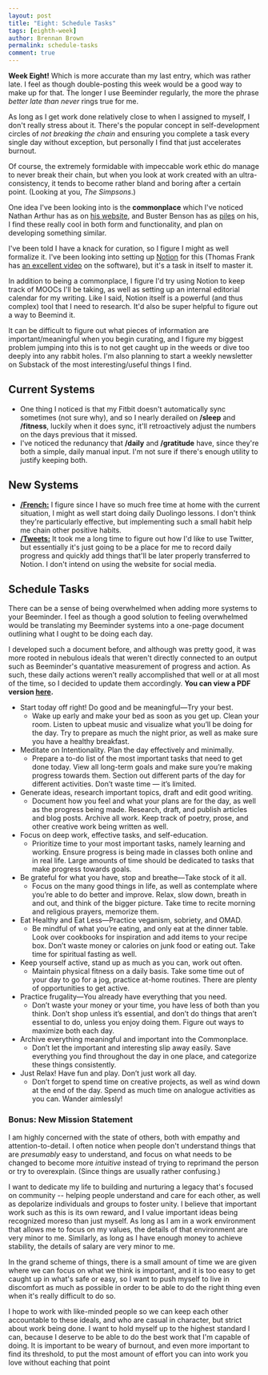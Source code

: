 ```yaml
---
layout: post
title: "Eight: Schedule Tasks"
tags: [eighth-week]
author: Brennan Brown
permalink: schedule-tasks
comment: true
---
```


**Week Eight!** Which is more accurate than my last entry, which was rather late. I feel as though double-posting this week would be a good way to make up for that. The longer I use Beeminder regularly, the more the phrase _better late than never_ rings true for me.

As long as I get work done relatively close to when I assigned to myself, I don't really stress about it. There's the popular concept in self-development circles of _not breaking the chain_ and ensuring you complete a task every single day without exception, but personally I find that just accelerates burnout.

Of course, the extremely formidable with impeccable work ethic do manage to never break their chain, but when you look at work created with an ultra-consistency, it tends to become rather bland and boring after a certain point. (Looking at you, _The Simpsons_.)

One idea I've been looking into is the **commonplace** which I've noticed Nathan Arthur has as on [his website](https://brain.nathanarthur.com/), and Buster Benson has as [piles](https://busterbenson.com/piles/) on his, I find these really cool in both form and functionality, and plan on developing something similar.

I've been told I have a knack for curation, so I figure I might as well formalize it. I've been looking into setting up [Notion](https://www.notion.so/?r=e557a598ea5f4e7e920f910cfb1c2e20) for this (Thomas Frank has [an excellent video](https://youtu.be/m9S5I3pWz94) on the software), but it's a task in itself to master it.

In addition to being a commonplace, I figure I'd try using Notion to keep track of MOOCs I'll be taking, as well as setting up an internal editorial calendar for my writing. Like I said, Notion itself is a powerful (and thus complex) tool that I need to research. It'd also be super helpful to figure out a way to Beemind it.

It can be difficult to figure out what pieces of information are important/meaningful when you begin curating, and I figure my biggest problem jumping into this is to not get caught up in the weeds or dive too deeply into any rabbit holes. I'm also planning to start a weekly newsletter on Substack of the most interesting/useful things I find.

## Current Systems

- One thing I noticed is that my Fitbit doesn't automatically sync sometimes (not sure why), and so I nearly derailed on **/sleep** and **/fitness**, luckily when it does sync, it'll retroactively adjust the numbers on the days previous that it missed.
- I've noticed the redunancy that **/daily** and **/gratitude** have, since they're both a simple, daily manual input. I'm not sure if there's enough utility to justify keeping both.

## New Systems

- [**/French:**](https://beeminder.com/brennanbrown/french) I figure since I have so much free time at home with the current situation, I might as well start doing daily Duolingo lessons. I don't think they're particularly effective, but implementing such a small habit help me chain other positive habits.
- [**/Tweets:**](https://beeminder.com/brennanbrown/tweets) It took me a long time to figure out how I'd like to use Twitter, but essentially it's just going to be a place for me to record daily progress and quickly add things that'll be later properly transferred to Notion. I don't intend on using the website for social media.

## Schedule Tasks

There can be a sense of being overwhelmed when adding more systems to your Beeminder. I feel as though a good solution to feeling overwhelmed would be translating my Beeminder systems into a one-page document outlining what I ought to be doing each day.

I developed such a document before, and although was pretty good, it was more rooted in nebulous ideals that weren't directly connected to an output such as Beeminder's quantative measurement of progress and action. As such, these daily actions weren't really accomplished that well or at all most of the time, so I decided to update them accordingly. **You can view a PDF version [here](https://journal.kim/assets/schedule.pdf).**

- Start today off right! Do good and be meaningful—Try your best.
  - Wake up early and make your bed as soon as you get up. Clean your room. Listen to upbeat music and visualize what you’ll be doing for the day. Try to prepare as much the night prior, as well as make sure you have a healthy breakfast.
- Meditate on Intentionality. Plan the day effectively and minimally.
  - Prepare a to-do list of the most important tasks that need to get done today. View all long-term goals and make sure you’re making progress towards them. Section out different parts of the day for different activities. Don’t waste time — it’s limited.
- Generate ideas, research important topics, draft and edit good writing.
  - Document how you feel and what your plans are for the day, as well as the progress being made. Research, draft, and publish articles and blog posts. Archive all work. Keep track of poetry, prose, and other creative work being written as well.
- Focus on deep work, effective tasks, and self-education.
  - Prioritize time to your most important tasks, namely learning and working. Ensure progress is being made in classes both online and in real life. Large amounts of time should be dedicated to tasks that make progress towards goals.
- Be grateful for what you have, stop and breathe—Take stock of it all.
  - Focus on the many good things in life, as well as contemplate where you’re able to do better and improve. Relax, slow down, breath in and out, and think of the bigger picture. Take time to recite morning and religious prayers, memorize them.
- Eat Healthy and Eat Less—Practice veganism, sobriety, and OMAD.
  - Be mindful of what you’re eating, and only eat at the dinner table. Look over cookbooks for inspiration and add items to your recipe box. Don’t waste money or calories on junk food or eating out. Take time for spiritual fasting as well.
- Keep yourself active, stand up as much as you can, work out often.
  - Maintain physical fitness on a daily basis. Take some time out of your day to go for a jog, practice at-home routines. There are plenty of opportunities to get active.
- Practice frugality—You already have everything that you need.
  - Don’t waste your money or your time, you have less of both than you think. Don’t shop unless it’s essential, and don’t do things that aren’t essential to do, unless you enjoy doing them. Figure out ways to maximize both each day.
- Archive everything meaningful and important into the Commonplace.
  - Don’t let the important and interesting slip away easily. Save everything you find throughout the day in one place, and categorize these things consistently.
- Just Relax! Have fun and play. Don’t just work all day.
  - Don’t forget to spend time on creative projects, as well as wind down at the end of the day. Spend as much time on analogue activities as you can. Wander aimlessly!

### Bonus: New Mission Statement

I am highly concerned with the state of others, both with empathy and attention-to-detail. I often notice when people don't understand things that are _presumably_ easy to understand, and focus on what needs to be changed to become more _intuitive_ instead of trying to reprimand the person or try to overexplain. (Since things are usually rather confusing.)

I want to dedicate my life to building and nurturing a legacy that's focused on community -- helping people understand and care for each other, as well as depolarize individuals and groups to foster unity. I believe that important work such as this is its own reward, and I value important ideas being recognized moreso than just myself. As long as I am in a work environment that allows me to focus on my values, the details of that environment are very minor to me. Similarly, as long as I have enough money to achieve stability, the details of salary are very minor to me.

In the grand scheme of things, there is a small amount of time we are given where we can focus on what we think is important, and it is too easy to get caught up in what's safe or easy, so I want to push myself to live in discomfort as much as possible in order to be able to do the right thing even when it's really difficult to do so.

I hope to work with like-minded people so we can keep each other accountable to these ideals, and who are casual in character, but strict about work being done. I want to hold myself up to the highest standard I can, because I deserve to be able to do the best work that I'm capable of doing. It is important to be weary of burnout, and even more important to find its threshold, to put the most amount of effort you can into work you love without eaching that point

